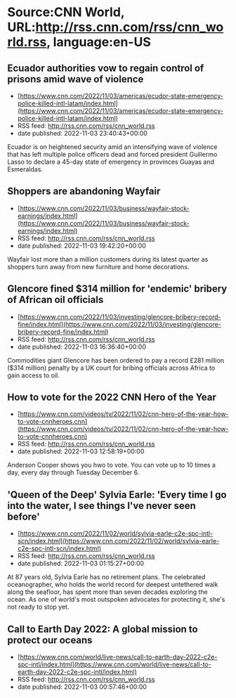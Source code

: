 # Source:CNN World, URL:http://rss.cnn.com/rss/cnn_world.rss, language:en-US

## Ecuador authorities vow to regain control of prisons amid wave of violence
 - [https://www.cnn.com/2022/11/03/americas/ecudor-state-emergency-police-killed-intl-latam/index.html](https://www.cnn.com/2022/11/03/americas/ecudor-state-emergency-police-killed-intl-latam/index.html)
 - RSS feed: http://rss.cnn.com/rss/cnn_world.rss
 - date published: 2022-11-03 23:40:43+00:00

Ecuador is on heightened security amid an intensifying wave of violence that has left multiple police officers dead and forced president Guillermo Lasso to declare a 45-day state of emergency in provinces Guayas and Esmeraldas.

## Shoppers are abandoning Wayfair
 - [https://www.cnn.com/2022/11/03/business/wayfair-stock-earnings/index.html](https://www.cnn.com/2022/11/03/business/wayfair-stock-earnings/index.html)
 - RSS feed: http://rss.cnn.com/rss/cnn_world.rss
 - date published: 2022-11-03 19:42:20+00:00

Wayfair lost more than a million customers during its latest quarter as shoppers turn away from new furniture and home decorations.

## Glencore fined $314 million for 'endemic' bribery of African oil officials
 - [https://www.cnn.com/2022/11/03/investing/glencore-bribery-record-fine/index.html](https://www.cnn.com/2022/11/03/investing/glencore-bribery-record-fine/index.html)
 - RSS feed: http://rss.cnn.com/rss/cnn_world.rss
 - date published: 2022-11-03 16:36:40+00:00

Commodities giant Glencore has been ordered to pay a record £281 million ($314 million) penalty by a UK court for bribing officials across Africa to gain access to oil.

## How to vote for the 2022 CNN Hero of the Year
 - [https://www.cnn.com/videos/tv/2022/11/02/cnn-hero-of-the-year-how-to-vote-cnnheroes.cnn](https://www.cnn.com/videos/tv/2022/11/02/cnn-hero-of-the-year-how-to-vote-cnnheroes.cnn)
 - RSS feed: http://rss.cnn.com/rss/cnn_world.rss
 - date published: 2022-11-03 12:58:19+00:00

Anderson Cooper shows you hwo to vote. You can vote up to 10 times a day, every day through Tuesday December 6.

## 'Queen of the Deep' Sylvia Earle: 'Every time I go into the water, I see things I've never seen before'
 - [https://www.cnn.com/2022/11/02/world/sylvia-earle-c2e-spc-intl-scn/index.html](https://www.cnn.com/2022/11/02/world/sylvia-earle-c2e-spc-intl-scn/index.html)
 - RSS feed: http://rss.cnn.com/rss/cnn_world.rss
 - date published: 2022-11-03 01:15:27+00:00

At 87 years old, Sylvia Earle has no retirement plans. The celebrated oceanographer, who holds the world record for deepest untethered walk along the seafloor, has spent more than seven decades exploring the ocean. As one of world's most outspoken advocates for protecting it, she's not ready to stop yet.

## Call to Earth Day 2022: A global mission to protect our oceans
 - [https://www.cnn.com/world/live-news/call-to-earth-day-2022-c2e-spc-intl/index.html](https://www.cnn.com/world/live-news/call-to-earth-day-2022-c2e-spc-intl/index.html)
 - RSS feed: http://rss.cnn.com/rss/cnn_world.rss
 - date published: 2022-11-03 00:57:46+00:00



